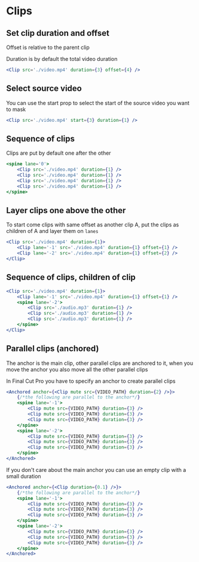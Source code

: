 # Clips

## Set clip duration and offset

Offset is relative to the parent clip

Duration is by default the total video duration

```jsx
<Clip src='./video.mp4' duration={3} offset={4} />
```

## Select source video

You can use the start prop to select the start of the source video you want to mask

```jsx
<Clip src='./video.mp4' start={3} duration={1} />
```

## Sequence of clips

Clips are put by default one after the other

```jsx
<spine lane='0'>
    <Clip src='./video.mp4' duration={1} />
    <Clip src='./video.mp4' duration={1} />
    <Clip src='./video.mp4' duration={1} />
    <Clip src='./video.mp4' duration={1} />
</spine>
```

## Layer clips one above the other

To start come clips with same offset as another clip A, put the clips as children of A and layer them on `lanes`

```jsx
<Clip src='./video.mp4' duration={1}>
    <Clip lane='-1' src='./video.mp4' duration={1} offset={1} />
    <Clip lane='-2' src='./video.mp4' duration={1} offset={2} />
</Clip>
```

## Sequence of clips, children of clip

```jsx
<Clip src='./video.mp4' duration={1}>
    <Clip lane='-1' src='./video.mp4' duration={1} offset={1} />
    <spine lane='-2'>
        <Clip src='./audio.mp3' duration={1} />
        <Clip src='./audio.mp3' duration={1} />
        <Clip src='./audio.mp3' duration={1} />
    </spine>
</Clip>
```

## Parallel clips (anchored)

The anchor is the main clip, other parallel clips are anchored to it, when you move the anchor you also move all the other parallel clips

In Final Cut Pro you have to specify an anchor to create parallel clips

```jsx
<Anchored anchor={<Clip mute src={VIDEO_PATH} duration={2} />}>
    {/*the following are parallel to the anchor*/}
    <spine lane='-1'>
        <Clip mute src={VIDEO_PATH} duration={3} />
        <Clip mute src={VIDEO_PATH} duration={3} />
        <Clip mute src={VIDEO_PATH} duration={3} />
    </spine>
    <spine lane='-2'>
        <Clip mute src={VIDEO_PATH} duration={3} />
        <Clip mute src={VIDEO_PATH} duration={3} />
        <Clip mute src={VIDEO_PATH} duration={3} />
    </spine>
</Anchored>
```

If you don't care about the main anchor you can use an empty clip with a small duration

```jsx
<Anchored anchor={<Clip duration={0.1} />}>
    {/*the following are parallel to the anchor*/}
    <spine lane='-1'>
        <Clip mute src={VIDEO_PATH} duration={3} />
        <Clip mute src={VIDEO_PATH} duration={3} />
        <Clip mute src={VIDEO_PATH} duration={3} />
    </spine>
    <spine lane='-2'>
        <Clip mute src={VIDEO_PATH} duration={3} />
        <Clip mute src={VIDEO_PATH} duration={3} />
        <Clip mute src={VIDEO_PATH} duration={3} />
    </spine>
</Anchored>
```
